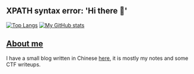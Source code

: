 ## XPATH syntax error: 'Hi there 🖖'

[![Top Langs](https://github-readme-stats.vercel.app/api/top-langs/?username=lebr0nli&layout=compact&bg_color=30,f2ffe6,e6ffff)](https://github.com/lebr0nli?tab=repositories)
[![My GitHub stats](https://github-readme-stats.vercel.app/api?username=lebr0nli&count_private=true&show_icons=true&icon_color=f3437a&bg_color=30,f2ffe6,e6ffff)](https://github.com/lebr0nli)

## [About me](https://lebr0nli.github.io/blog/about/)

I have a small blog written in Chinese [here](https://lebr0nli.github.io/blog/), it is mostly my notes and some CTF writeups.
